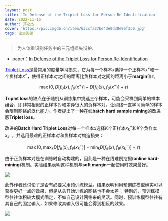 ```yaml
---
layout: post
title: 'In Defense of the Triplet Loss for Person Re-Identification'
date: 2022-11-16
author: 郑之杰
cover: 'https://pic.imgdb.cn/item/63ccfa27be43e0d30e95f3c0.jpg'
tags: 论文阅读
---
```


> 为人体重识别任务中的三元组损失辩护.

- paper：[In Defense of the Triplet Loss for Person Re-Identification](https://arxiv.org/abs/1703.07737)


[<font color=blue>Triplet Loss</font>](https://0809zheng.github.io/2022/11/02/triplet.html)是最常用的度量学习损失，它为每一个样本$x$选择一个正样本$x^+$和一个负样本$x^-$，使得正样本对之间的距离比负样本对之间的距离小于**margin**值$\epsilon$。

$$ \max(0, D[f_{\theta}(x),f_{\theta}(x^+)] -D[f_{\theta}(x),f_{\theta}(x^-)] + \epsilon) $$

**Triplet loss**的缺点在于随机从训练集中挑选三个样本，可能会采样到简单的样本组合，即非常相似的正样本对和差异很大的负样本对，让网络一直学习简单的样本会限制网络的泛化能力。作者提出了一种在线**batch hard sample mining**的改进版**Triplet loss**。

改进的**Batch Hard Triplet Loss**对每一个样本$x$选择$K$个正样本$x^+_k$和$K$个负样本$x^-_k$，并选用最难的正样本对和负样本对构造损失：

$$ \max(0, \mathop{\max}_k D[f_{\theta}(x),f_{\theta}(x^+_k)] - \mathop{\min}_k D[f_{\theta}(x),f_{\theta}(x^-_k)] + \epsilon) $$

由于正负样本对是在训练时自动构建的，因此是一种在线难例挖掘(**online hard-mining**)机制。实验结果表明这种机制与**soft margin**一起使用时效果最好。

![](https://pic.imgdb.cn/item/63cd0351be43e0d30ea66b32.jpg)

此外作者还讨论了是否有必要采用预训练模型。结果表明利用预训练模型确实可以获得更好一点的效果，但是从头开始训练的网络也不会太差；
特别的，预训练模型往往体积较大模式固定，不如自己设计网络来的灵活。同时，预训练模型往往有其自己的固定输入，如果修改其输入很可能会得到相反的效果。

![](https://pic.imgdb.cn/item/63cd03aabe43e0d30ea6e272.jpg)